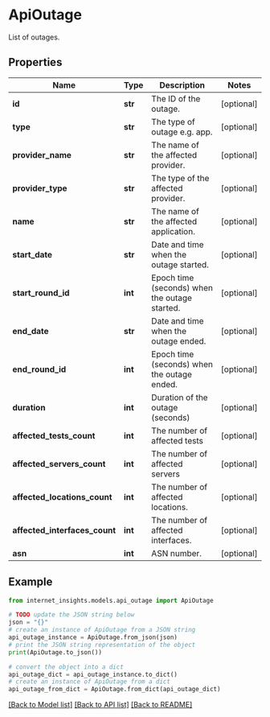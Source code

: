 # ApiOutage

List of outages.

## Properties

Name | Type | Description | Notes
------------ | ------------- | ------------- | -------------
**id** | **str** | The ID of the outage. | [optional] 
**type** | **str** | The type of outage e.g. app. | [optional] 
**provider_name** | **str** | The name of the affected provider. | [optional] 
**provider_type** | **str** | The type of the affected provider. | [optional] 
**name** | **str** | The name of the affected application. | [optional] 
**start_date** | **str** | Date and time when the outage started. | [optional] 
**start_round_id** | **int** | Epoch time (seconds) when the outage started. | [optional] 
**end_date** | **str** | Date and time when the outage ended. | [optional] 
**end_round_id** | **int** | Epoch time (seconds) when the outage ended. | [optional] 
**duration** | **int** | Duration of the outage (seconds) | [optional] 
**affected_tests_count** | **int** | The number of affected tests | [optional] 
**affected_servers_count** | **int** | The number of affected servers | [optional] 
**affected_locations_count** | **int** | The number of affected locations. | [optional] 
**affected_interfaces_count** | **int** | The number of affected interfaces. | [optional] 
**asn** | **int** | ASN number. | [optional] 

## Example

```python
from internet_insights.models.api_outage import ApiOutage

# TODO update the JSON string below
json = "{}"
# create an instance of ApiOutage from a JSON string
api_outage_instance = ApiOutage.from_json(json)
# print the JSON string representation of the object
print(ApiOutage.to_json())

# convert the object into a dict
api_outage_dict = api_outage_instance.to_dict()
# create an instance of ApiOutage from a dict
api_outage_from_dict = ApiOutage.from_dict(api_outage_dict)
```
[[Back to Model list]](../README.md#documentation-for-models) [[Back to API list]](../README.md#documentation-for-api-endpoints) [[Back to README]](../README.md)


